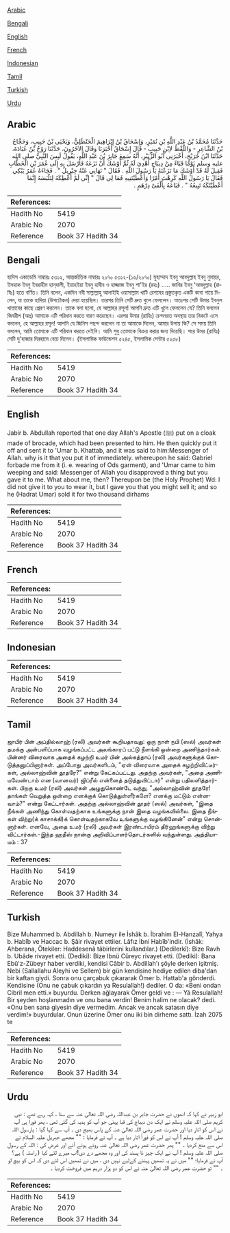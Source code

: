 [Arabic](#arabic)

[Bengali](#bengali)

[English](#english)

[French](#french)

[Indonesian](#indonesian)

[Tamil](#tamil)

[Turkish](#turkish)

[Urdu](#urdu)

## Arabic


<div dir="rtl" lang="ar" style={{fontSize:'larger',backgroundColor:'#f8f9fa',padding:20}}>
حَدَّثَنَا مُحَمَّدُ بْنُ عَبْدِ اللَّهِ بْنِ نُمَيْرٍ، وَإِسْحَاقُ بْنُ إِبْرَاهِيمَ الْحَنْظَلِيُّ، وَيَحْيَى بْنُ حَبِيبٍ، وَحَجَّاجُ بْنُ الشَّاعِرِ - وَاللَّفْظُ لاِبْنِ حَبِيبٍ - قَالَ إِسْحَاقُ أَخْبَرَنَا وَقَالَ الآخَرُونَ، حَدَّثَنَا رَوْحُ بْنُ عُبَادَةَ، حَدَّثَنَا ابْنُ جُرَيْجٍ، أَخْبَرَنِي أَبُو الزُّبَيْرِ، أَنَّهُ سَمِعَ جَابِرَ بْنَ عَبْدِ اللَّهِ، يَقُولُ لَبِسَ النَّبِيُّ صلى الله عليه وسلم يَوْمًا قَبَاءً مِنْ دِيبَاجٍ أُهْدِيَ لَهُ ثُمَّ أَوْشَكَ أَنْ نَزَعَهُ فَأَرْسَلَ بِهِ إِلَى عُمَرَ بْنِ الْخَطَّابِ فَقِيلَ لَهُ قَدْ أَوْشَكَ مَا نَزَعْتَهُ يَا رَسُولَ اللَّهِ ‏.‏ فَقَالَ ‏"‏ نَهَانِي عَنْهُ جِبْرِيلُ ‏"‏ ‏.‏ فَجَاءَهُ عُمَرُ يَبْكِي فَقَالَ يَا رَسُولَ اللَّهِ كَرِهْتَ أَمْرًا وَأَعْطَيْتَنِيهِ فَمَا لِي قَالَ ‏"‏ إِنِّي لَمْ أُعْطِكَهُ لِتَلْبَسَهُ إِنَّمَا أَعْطَيْتُكَهُ تَبِيعُهُ ‏"‏ ‏.‏ فَبَاعَهُ بِأَلْفَىْ دِرْهَمٍ ‏.‏
</div>
<div style={{backgroundColor:'#f8f9fa',padding:20, marginBottom: 10}}><table> <thead> <tr> <th>References:</th> <th></th> </tr> </thead> <tbody><tr><td>Hadith No</td><td>5419</td></tr><tr><td>Arabic No</td><td>2070</td></tr><tr><td>Reference</td><td>Book 37 Hadith 34</td></tr></tbody></table></div>

## Bengali


<div dir="ltr" lang="bn" style={{fontSize:'larger',backgroundColor:'#f8f9fa',padding:20}}>
হাদিস একাডেমি নাম্বারঃ ৫৩১২, আন্তর্জাতিক নাম্বারঃ ২০৭০ ৫৩১২-(১৬/২০৭০) মুহাম্মাদ ইবনু আবদুল্লাহ ইবনু নুমায়র, ইসহাক ইবনু ইবরাহীম হান্‌যালী, ইয়াহইয়া ইবনু হাবীব ও হাজ্জাজ ইবনু শা'ইর (রহঃ) ..... জাবির ইবনু ‘আবদুল্লাহ (রাযিঃ) হতে বর্ণিত। তিনি বলেন, একদিন নবী সাল্লাল্লাহু আলাইহি ওয়াসাল্লাম খাটি রেশমের প্রস্তুতকৃত একটি কাবা গায়ে দিলেন, যা তাকে হাদিয়া (উপঢৌকন) দেয়া হয়েছিল। তারপর তিনি সেটি দ্রুত খুলে ফেললেন। অতঃপর সেটি উমার ইবনুল খাত্তাবের কাছে প্রেরণ করলেন। তাকে বলা হলো, হে আল্লাহর রসূল! আপনি দ্রুত এটি খুলে ফেললেন যে? তিনি বললেন জিবরীল (আঃ) আমাকে এটি পরিধান করতে বারণ করেছেন। এরপর উমার (রাযিঃ) ক্ৰন্দনরত অবস্থায় তার নিকটে এসে বললেন, হে আল্লাহর রসূল! আপনি যে জিনিস পছন্দ করলেন না তা আমাকে দিলেন, আমার উপায় কি? সে সময় তিনি বললেন, আমি তোমাকে এটি পরিধান করতে দেইনি। আমি শুধু তোমাকে বিক্রয় করার জন্য দিয়েছি। পরে উমর (রাযিঃ) সেটি দু'হাজার দিরহামে বেচে দিলেন। (ইসলামিক ফাউন্ডেশন ৫২৪৫, ইসলামিক সেন্টার ৫২৫৮)
</div>
<div style={{backgroundColor:'#f8f9fa',padding:20, marginBottom: 10}}><table> <thead> <tr> <th>References:</th> <th></th> </tr> </thead> <tbody><tr><td>Hadith No</td><td>5419</td></tr><tr><td>Arabic No</td><td>2070</td></tr><tr><td>Reference</td><td>Book 37 Hadith 34</td></tr></tbody></table></div>

## English


<div dir="ltr" lang="en" style={{fontSize:'larger',backgroundColor:'#f8f9fa',padding:20}}>
Jabir b. Abdullah reported that one day Allah's Apostle (ﷺ) put on a cloak made of brocade, which had been presented to him. He then quickly put it off and sent it to 'Umar b. Khattab, and it was said to him:Messenger of Allah. why is it that you put it of immediately. whereupon he said: Gabriel forbade me from it (i. e. wearing of Ods garment), and 'Umar came to him weeping and said: Messenger of Allah you disapproved a thing but you gave it to me. What about me, then? Thereupon be (the Holy Prophet) Wd: I did not give it to you to wear it, but I gave you that you might sell it; and so he (Hadrat Umar) sold it for two thousand dirhams
</div>
<div style={{backgroundColor:'#f8f9fa',padding:20, marginBottom: 10}}><table> <thead> <tr> <th>References:</th> <th></th> </tr> </thead> <tbody><tr><td>Hadith No</td><td>5419</td></tr><tr><td>Arabic No</td><td>2070</td></tr><tr><td>Reference</td><td>Book 37 Hadith 34</td></tr></tbody></table></div>

## French


<div dir="ltr" lang="fr" style={{fontSize:'larger',backgroundColor:'#f8f9fa',padding:20}}>

</div>
<div style={{backgroundColor:'#f8f9fa',padding:20, marginBottom: 10}}><table> <thead> <tr> <th>References:</th> <th></th> </tr> </thead> <tbody><tr><td>Hadith No</td><td>5419</td></tr><tr><td>Arabic No</td><td>2070</td></tr><tr><td>Reference</td><td>Book 37 Hadith 34</td></tr></tbody></table></div>

## Indonesian


<div dir="ltr" lang="id" style={{fontSize:'larger',backgroundColor:'#f8f9fa',padding:20}}>

</div>
<div style={{backgroundColor:'#f8f9fa',padding:20, marginBottom: 10}}><table> <thead> <tr> <th>References:</th> <th></th> </tr> </thead> <tbody><tr><td>Hadith No</td><td>5419</td></tr><tr><td>Arabic No</td><td>2070</td></tr><tr><td>Reference</td><td>Book 37 Hadith 34</td></tr></tbody></table></div>

## Tamil


<div dir="ltr" lang="ta" style={{fontSize:'larger',backgroundColor:'#f8f9fa',padding:20}}>
ஜாபிர் பின் அப்தில்லாஹ் (ரலி) அவர்கள் கூறியதாவது: ஒரு நாள் நபி (ஸல்) அவர்கள் தமக்கு அன்பளிப்பாக வழங்கப்பட்ட அலங்காரப் பட்டு நீளங்கி ஒன்றை அணிந்தார்கள். பின்னர் விரைவாக அதைக் கழற்றி உமர் பின் அல்கத்தாப் (ரலி) அவர்களுக்குக் கொடுத்தனுப்பினார்கள். அப்போது அவர்களிடம், "ஏன் விரைவாக அதைக் கழற்றிவிட்டீர்கள், அல்லாஹ்வின் தூதரே?" என்று கேட்கப்பட்டது. அதற்கு அவர்கள், "அதை அணியவேண்டாம் என (வானவர்) ஜிப்ரீல் என்னைத் தடுத்துவிட்டார்" என்று பதிலளித்தார்கள். பிறகு உமர் (ரலி) அவர்கள் அழுதுகொண்டே வந்து, "அல்லாஹ்வின் தூதரே! தாங்கள் வெறுத்த ஒன்றை எனக்குக் கொடுத்துள்ளீர்களே? எனக்கு மட்டும் என்னவாம்?" என்று கேட்டார்கள். அதற்கு அல்லாஹ்வின் தூதர் (ஸல்) அவர்கள், "இதை நீங்கள் அணிந்து கொள்வதற்காக உங்களுக்கு நான் இதை வழங்கவில்லை. இதை நீங்கள் விற்று(க் காசாக்கி)க் கொள்வதற்காகவே உங்களுக்கு வழங்கினேன்" என்று சொன்னார்கள். எனவே, அதை உமர் (ரலி) அவர்கள் இரண்டாயிரம் திர்ஹங்களுக்கு விற்று விட்டார்கள்.-இந்த ஹதீஸ் நான்கு அறிவிப்பாளர்தொடர்களில் வந்துள்ளது. அத்தியாயம் : 37
</div>
<div style={{backgroundColor:'#f8f9fa',padding:20, marginBottom: 10}}><table> <thead> <tr> <th>References:</th> <th></th> </tr> </thead> <tbody><tr><td>Hadith No</td><td>5419</td></tr><tr><td>Arabic No</td><td>2070</td></tr><tr><td>Reference</td><td>Book 37 Hadith 34</td></tr></tbody></table></div>

## Turkish


<div dir="ltr" lang="tr" style={{fontSize:'larger',backgroundColor:'#f8f9fa',padding:20}}>
Bize Muhammed b. Abdillah b. Numeyr ile İshâk b. İbrahim El-Hanzalî, Yahya b. Habîb ve Haccac b. Şâir rivayet ettiier. Lâfız İbni Habîb'indir. (İshâk: Ahberana, Ötekiler: Haddesenâ tâbirlerini kullandılar.) (Dedilerkî): Bize Ravh b. Ubâde rivayet etti. (Dediki): Bize Ibnü Cüreyc rivayet etti. (Dediki): Bana Ebû'z-Zübeyr haber verdiki, kendisi Câbir b. Abdillah'ı şöyle derken işitmiş. Nebi (Sallallahu Aleyhi ve Sellem) bir gün kendisine hediye edilen diba'dan bir kaftan giydi. Sonra onu çarçabuk çıkararak Ömer b. Hattab'a gönderdi. Kendisine (Onu ne çabuk çıkardın ya Resulallah!) dediler. O da: «Beni ondan Cibril men etti.» buyurdu. Derken ağlayarak Ömer geldi ve : — Yâ Resulallah! Bir şeyden hoşlanmadın ve onu bana verdin! Benim halim ne olacak? dedi. «Onu ben sana giyesin diye vermedim. Ancak ve ancak satasın diye verdim!» buyurdular. Onun üzerine Ömer onu iki bin dirheme sattı. İzah 2075 te
</div>
<div style={{backgroundColor:'#f8f9fa',padding:20, marginBottom: 10}}><table> <thead> <tr> <th>References:</th> <th></th> </tr> </thead> <tbody><tr><td>Hadith No</td><td>5419</td></tr><tr><td>Arabic No</td><td>2070</td></tr><tr><td>Reference</td><td>Book 37 Hadith 34</td></tr></tbody></table></div>

## Urdu


<div dir="rtl" lang="ur" style={{fontSize:'larger',backgroundColor:'#f8f9fa',padding:20}}>
ابو زبیر نے کہا کہ انھوں نے حضرت جابر بن عبداللہ رضی اللہ تعالیٰ عنہ سے سنا ، کہہ رہے تھے : نبی کریم صلی اللہ علیہ وسلم نے ایک دن دیباج کی قبا پہنی جو آپ کو ہدیہ کی گئی تھی ، پھر فوراً ہی آپ نے اس کو اتار دیا اور حضرت عمر رضی اللہ تعالیٰ عنہ کے پاس بھیج دی ۔ آپ سے کہا گیا : یارسول اللہ صلی اللہ علیہ وسلم ! آپ نے اس کو فوراً اتار دیا ہے ۔ آپ نے فرمایا : "" مجھے جبریل علیہ السلام نے اس سے منع کردیا ۔ "" پھر حضرت عمر رضی اللہ تعالیٰ عنہ روتے ہوئے آئے اور عرض کی : اللہ کے رسول صلی اللہ علیہ وسلم ! آپ نے ایک چیز نا پسند کی اور وہ مجھے دے دی!اب میرے لئے کیا ( راستہ ) ہے؟آپ نے فرمایا؛ "" میں نے یہ تمھیں پہننے کےلیے نہیں دی ، میں نے تمھیں اس لئے دی کہ اس کو بیچ لو ۔ "" تو حضرت عمر رضی اللہ تعالیٰ عنہ نے اس کو دو ہزار درہم میں فروخت کردیا ۔
</div>
<div style={{backgroundColor:'#f8f9fa',padding:20, marginBottom: 10}}><table> <thead> <tr> <th>References:</th> <th></th> </tr> </thead> <tbody><tr><td>Hadith No</td><td>5419</td></tr><tr><td>Arabic No</td><td>2070</td></tr><tr><td>Reference</td><td>Book 37 Hadith 34</td></tr></tbody></table></div>